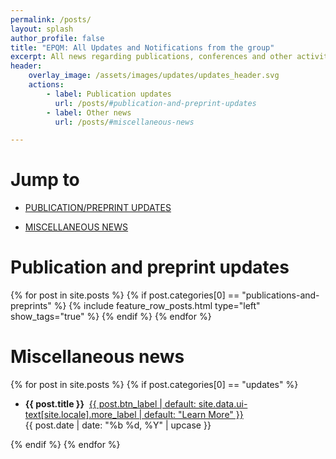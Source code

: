 ```yaml
---
permalink: /posts/
layout: splash
author_profile: false
title: "EPQM: All Updates and Notifications from the group"
excerpt: All news regarding publications, conferences and other activity in the group
header:
    overlay_image: /assets/images/updates/updates_header.svg
    actions:
        - label: Publication updates
          url: /posts/#publication-and-preprint-updates
        - label: Other news
          url: /posts/#miscellaneous-news

---
```


# Jump to

- [PUBLICATION/PREPRINT UPDATES](/posts/#publication-and-preprint-updates)

- [MISCELLANEOUS NEWS](/posts/#miscellaneous-news)

# Publication and preprint updates
{% for post in site.posts %}
{% if post.categories[0] == "publications-and-preprints" %}
{% include feature_row_posts.html type="left" show_tags="true" %}
{% endif %}
{% endfor %}

# Miscellaneous news
{% for post in site.posts %}
{% if post.categories[0] == "updates" %}
- **{{ post.title }}**&nbsp;&nbsp;<a href="{{ post.url | relative_url }}" class="btn btn--danger">{{ post.btn_label | default: site.data.ui-text[site.locale].more_label | default: "Learn More" }}</a><br>{{ post.date | date: "%b %d, %Y" | upcase }}

{% endif %}
{% endfor %}
